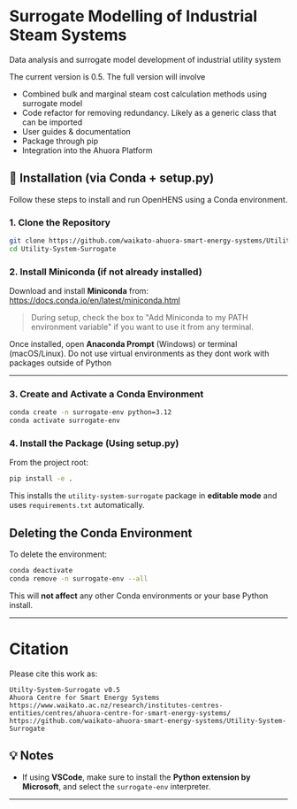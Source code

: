 # Surrogate Modelling of Industrial Steam Systems

Data analysis and surrogate model development of industrial utility system

The current version is 0.5. The full version will involve 
- Combined bulk and marginal steam cost calculation methods using surrogate model
- Code refactor for removing redundancy. Likely as a generic class that can be imported
- User guides & documentation
- Package through pip
- Integration into the Ahuora Platform


## 🚀 Installation (via Conda + setup.py)

Follow these steps to install and run OpenHENS using a Conda environment.

### 1. Clone the Repository

```bash
git clone https://github.com/waikato-ahuora-smart-energy-systems/Utility-System-Surrogate 
cd Utility-System-Surrogate
```

### 2. Install Miniconda (if not already installed)

Download and install **Miniconda** from:  
https://docs.conda.io/en/latest/miniconda.html

> During setup, check the box to "Add Miniconda to my PATH environment variable" if you want to use it from any terminal.

Once installed, open **Anaconda Prompt** (Windows) or terminal (macOS/Linux). Do not use virtual environments as they dont work with packages outside of Python

---

### 3. Create and Activate a Conda Environment

```bash
conda create -n surrogate-env python=3.12
conda activate surrogate-env
```

### 4. Install the Package (Using setup.py)

From the project root:

```bash
pip install -e .
```

This installs the `utility-system-surrogate` package in **editable mode** and uses `requirements.txt` automatically.


## Deleting the Conda Environment

To delete the environment:

```bash
conda deactivate
conda remove -n surrogate-env --all
```

This will **not affect** any other Conda environments or your base Python install.

---

# Citation

Please cite this work as:

```shell
Utilty-System-Surrogate v0.5
Ahuora Centre for Smart Energy Systems https://www.waikato.ac.nz/research/institutes-centres-entities/centres/ahuora-centre-for-smart-energy-systems/
https://github.com/waikato-ahuora-smart-energy-systems/Utility-System-Surrogate
```

## 💡 Notes

- If using **VSCode**, make sure to install the **Python extension by Microsoft**, and select the `surrogate-env` interpreter.

---
